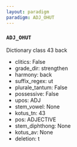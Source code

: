 ```yaml
---
layout: paradigm
paradigm: ADJ_OHUT
---
```

### ` ADJ_OHUT `

Dictionary class 43 back
* clitics: False
* grade_dir: strengthen
* harmony: back
* suffix_regex: ut
* plurale_tantum: False
* possessive: False
* upos: ADJ
* stem_vowel: None
* kotus_tn: 43
* pos: ADJECTIVE
* stem_diphthong: None
* kotus_av: None
* deletion: t
